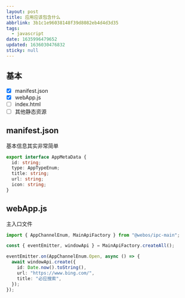 ```yaml
---
layout: post
title: 应用应该包含什么
abbrlink: 3b1c1e96038148f39d8082eb4d4d3d35
tags:
  - javascript
date: 1635996479652
updated: 1636030476832
sticky: null
---
```


## 基本

- [x] manifest.json
- [x] webApp.js
- [ ] index.html
- [ ] 其他静态资源

## manifest.json

基本信息其实非常简单

```ts
export interface AppMetaData {
  id: string;
  type: AppTypeEnum;
  title: string;
  url: string;
  icon: string;
}
```

## webApp.js

主入口文件

```ts
import { AppChannelEnum, MainApiFactory } from "@webos/ipc-main";

const { eventEmitter, windowApi } = MainApiFactory.createAll();

eventEmitter.on(AppChannelEnum.Open, async () => {
  await windowApi.create({
    id: Date.now().toString(),
    url: "https://www.bing.com/",
    title: "必应搜索",
  });
});
```
